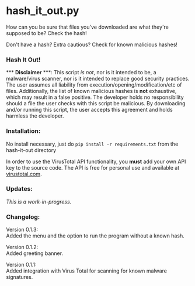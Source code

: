 # hash_it_out.py

How can you be sure that files you've downloaded are what they're supposed to be? Check the hash!

Don't have a hash? Extra cautious? Check for known malicious hashes!  

### Hash It Out!  
  
*** **Disclaimer** ***: This script *is not*, nor is it intended to be, a malware/virus scanner, nor is it intended to replace good security practices. 
The user assumes all liability from execution/opening/modification/etc of files. 
Additionally, the list of known malicious hashes is <b>not</b> exhaustive, which may result in a false positive. 
The developer holds no responsibility should a file the user checks with this script be malicious.
By downloading and/or running this script, the user accepts this agreement and holds harmless the developer.


### Installation:
No install necessary, just do `pip install -r requirements.txt` from the hash-it-out directory

In order to use the VirusTotal API functionality, you **must** add your own API key to the source code. The API is free for personal use and available at [virustotal.com](https://virustotal.com).

### Updates:  
*This is a work-in-progress.*

### Changelog:
Version 0.1.3:  
Added the menu and the option to run the program without a known hash.

Version 0.1.2:  
Added greeting banner.  

Version 0.1.1:  
Added integration with Virus Total for scanning for known malware signatures.
